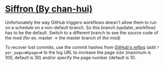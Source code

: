 # [Siffron (By chan-hui)](https://github.com/chan-hui/Siffron)

Unfortunately the way GitHub triggers workflows doesn't allow them to run on a schedule on a non-default branch. So this branch (updater_workflow) has to be the default. Switch to a different branch to see the source code of the mod (for ex. master -> the master branch of the mod)

To recover lost commits, use the commit hashes from [GitHub's reflog](https://api.github.com/repos/KtaneModules/Siffron-chan-hui/events) (add `?per_page=#&page=#` to the log URL to increase the page size (maximum is 100, default is 30) and/or specify the page number (default is 1)).
